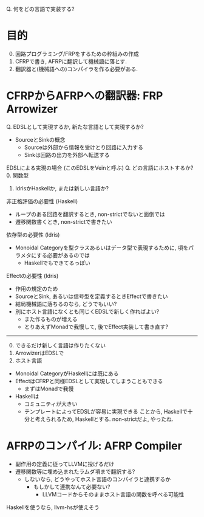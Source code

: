Q. 何をどの言語で実装する?

# 目的
0. 回路プログラミング/FRPをするための枠組みの作成
1. CFRPで書き, AFRPに翻訳して機械語に落とす.
2. 翻訳器と(機械語への)コンパイラを作る必要がある.

# CFRPからAFRPへの翻訳器: FRP Arrowizer
Q. EDSLとして実現するか, 新たな言語として実現するか?

- SourceとSinkの概念
  - Sourceは外部から情報を受けとり回路に入力する
  - Sinkは回路の出力を外部へ転送する

EDSLによる実現の場合 (このEDSLをVeinと呼ぶ)
Q. どの言語にホストするか?
0. 関数型
1. IdrisかHaskellか, または新しい言語か?

非正格評価の必要性 (Haskell)
- ループのある回路を翻訳するとき, non-strictでないと面倒では
- 遷移関数書くとき, non-strictで書きたい

依存型の必要性 (Idris)
- Monoidal Categoryを型クラスあるいはデータ型で表現するために, 項をパラメタにする必要があるのでは
  - Haskellでもできてるっぽい

Effectの必要性 (Idris)
- 作用の規定のため
- SourceとSink, あるいは信号型を定義するときEffectで書きたい
- 結局機械語に落ちるのなら, どうでもいい?
- 別にホスト言語になくとも同じくEDSLで新しく作ればよい?
  - また作るものが増える
  - とりあえずMonadで我慢して, 後でEffect実装して書き直す?

---

0. できるだけ新しく言語は作りたくない
1. ArrowizerはEDSLで
2. ホスト言語
- Monoidal CategoryがHaskellには既にある
- EffectはCFRPと同様EDSLとして実現してしまうこともできる
  - まずはMonadで我慢
- Haskellは
  - コミュニティが大きい
  - テンプレートによってEDSLが容易に実現できる
ことから, Haskellで十分と考えられるため, Haskellとする. non-strictだよ, やったね.

# AFRPのコンパイル: AFRP Compiler
- 副作用の定義に従ってLLVMに投げるだけ
- 遷移関数等に埋め込まれたラムダ項まで翻訳する?
  - しないなら, どうやってホスト言語のコンパイラと連携するか
    - もしかして連携なんて必要ない?
      - LLVMコードからそのままホスト言語の関数を呼べる可能性

Haskellを使うなら, llvm-hsが使えそう
